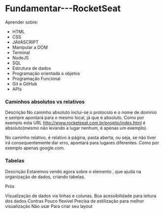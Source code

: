 # Fundamentar---RocketSeat

Aprender sobre:
- HTML
- CSS
- JAVASCRIPT
- Manipular a DOM
- Terminal
- NodeJS
- SQL
- Estrutura de dados
- Programação orientada a objetos
- Programação Funcional
- Git e GitHub
- APIs

### Caminhos absolutos vs relativos
Descrição
No caminho absoluto inclui-se o protocolo e o nome de domínio e sempre apontará para o mesmo local, já que é absoluto. Como por exemplo esta URL http://www.rocketseat.com.br/projeto/index.html é absoluto(mesmo não levando a lugar nenhum, é apenas um exemplo).

No caminho relativo, é relativo à página, pasta aberta, ou seja, se não tiver irá consequentemente dar erro, apontará para lugares diferentes. Como por exemplo apenas google.com.

### Tabelas
Descrição
Estaremos vendo agora sobre o elemento <table>, que ajuda na organização de dados, criando tabelas.

Prós

Visualização de dados via linhas e colunas.
Boa acessibilidade para leitura dos dados Contras
Pouco flexível
Precisa de estilização para melhor visualização Não usar
Para criar seu layout